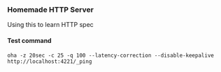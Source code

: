 ### Homemade HTTP Server
Using this to learn HTTP spec


#### Test command
```
oha -z 20sec -c 25 -q 100 --latency-correction --disable-keepalive http://localhost:4221/_ping
```